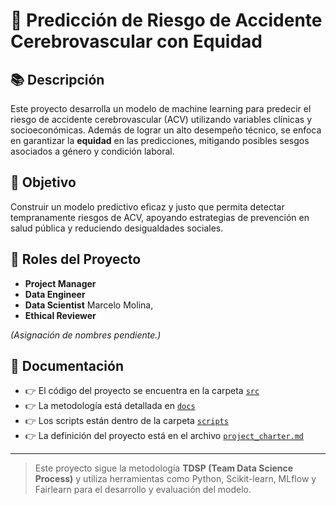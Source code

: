 # 🧠 Predicción de Riesgo de Accidente Cerebrovascular con Equidad

## 📚 Descripción

Este proyecto desarrolla un modelo de machine learning para predecir el riesgo de accidente cerebrovascular (ACV) utilizando variables clínicas y socioeconómicas. Además de lograr un alto desempeño técnico, se enfoca en garantizar la **equidad** en las predicciones, mitigando posibles sesgos asociados a género y condición laboral.

## 🎯 Objetivo

Construir un modelo predictivo eficaz y justo que permita detectar tempranamente riesgos de ACV, apoyando estrategias de prevención en salud pública y reduciendo desigualdades sociales.

## 👥 Roles del Proyecto

- **Project Manager**
- **Data Engineer**
- **Data Scientist**  Marcelo Molina,
- **Ethical Reviewer**

*(Asignación de nombres pendiente.)*

## 📄 Documentación

- 👉 El código del proyecto se encuentra en la carpeta [`src`](./src)
- 👉 La metodología está detallada en [`docs`](./docs)
- 👉 Los scripts están dentro de la carpeta [`scripts`](./scripts)
- 👉 La definición del proyecto está en el archivo [`project_charter.md`](./docs/business_understanding/project_charter.md)

---

> Este proyecto sigue la metodología **TDSP (Team Data Science Process)** y utiliza herramientas como Python, Scikit-learn, MLflow y Fairlearn para el desarrollo y evaluación del modelo.
